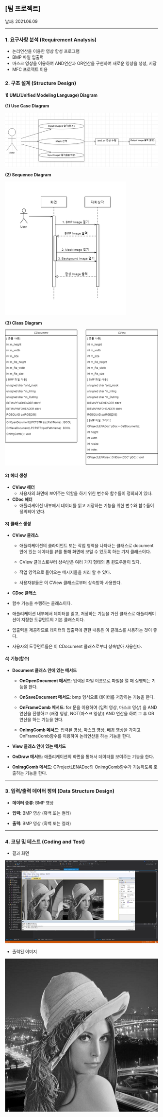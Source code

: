 ## [팀 프로젝트]

날짜: 2021.06.09

---

### 1. 요구사항 분석 (Requirement Analysis)

- 논리연산을 이용한 영상 합성 프로그램
- BMP 파일 입출력
- 마스크 영상을 이용하여 AND연산과 OR연산을 구현하여 새로운 영상을 생성, 저장
- MFC 프로젝트 이용



### 2. 구조 설계 (Structure Design)

#### 1) UML(Unified Modeling Language) Diagram

**(1) Use Case Diagram**

<img src="https://github.com/sanga327/MFC_Project/blob/main/FlowChart/Use Case Diagram.png" title="Use Case Diagram" alt="Use Case Diagram">



**(2) Sequence Diagram**

<img src="https://github.com/sanga327/MFC_Project/blob/main/FlowChart/Sequence Diagram.png" title="Sequence Diagram" alt="Sequence Diagram">



**(3) Class Diagram**

<img src="https://github.com/sanga327/MFC_Project/blob/main/FlowChart/Class Diagram.png" title="Class Diagram" alt="Class Diagram">



#### 2) 헤더 생성

- **CView 헤더**
  - 사용자의 화면에 보여주는 역할을 하기 위한 변수와 함수들이 정의되어 있다.
- **CDoc 헤더**
  - 애플리케이션 내부에서 데이터를 읽고 저장하는 기능을 위한 변수와 함수들이 정의되어 있다.



#### 3) 클래스 생성

- **CView 클래스**
  - 애플리케이션의 클라이언트 또는 작업 영역을 나타내는 클래스로 document 안에 있는 데이터를 뷰를 통해 화면에 보일 수 있도록 하는 기저 클래스이다.

  - CView 클래스로부터 상속받은 여러 가지 형태의 폼 윈도우들이 있다.

  - 작업 영역으로 들어오는 메시지들을 처리 할 수 있다.

  - 사용자뷰들은 이 CView 클래스로부터 상속받아 사용한다.

- **CDoc 클래스**
- 함수 기능을 수행하는 클래스이다.
  
- 애플리케이션 내부에서 데이터를 읽고, 저장하는 기능을 가진 클래스로 애플리케이션이 지정한 도큐먼트의 기본 클래스이다.
  
- 입출력을 제공하므로 데이터의 입출력에 관한 내용은 이 클래스를 사용하는 것이 좋다.
  
- 사용자의 도큐먼트들은 이 CDocument 클래스로부터 상속받아 사용한다.



#### 4) 기능(함수)

- **Document 클래스 안에 있는 메서드**
  - **OnOpenDocument 메서드**: 입력된 파일 이름으로 파일을 열 때 실행되는 기능을 한다. 
  
  - **OnSaveDocument 메서드**: bmp 형식으로 데이터를 저장하는 기능을 한다. 
  
  - **OnFrameComb 메서드**: for 문을 이용하여 (입력 영상, 마스크 영상) 을 AND연산을 진행하고 (배경 영상, NOT(마스크 영상)) AND 연산을 하여 그 후  OR연산을 하는 기능을 한다.
  - **OnImgComb 메서드**: 입력된 영상, 마스크 영상, 배경 영상을 가지고 OnFrameComb함수를 이용하여 논리연산을 하는 기능을 한다.
  
- **View 클래스 안에 있는 메서드**
- **OnDraw 메서드**: 애플리케이션의 화면을 통해서 데이터를 보여주는 기능을 한다.
  
- **OnImgComb 메서드**: CProjectLENADoc의 OnlmgComb함수가 기능하도록 호출하는 기능을 한다.



---



### 3. 입력/출력 데이터 정의 (Data Structure Design)

- **데이터 종류**: BMP 영상

- **입력**: BMP 영상 (흑백 또는 컬러)

- **출력**: BMP 영상 (흑백 또는 컬러)



---



### 4. 코딩 및 테스트 (Coding and Test)

- 결과 화면

<img src="./img/result.png" title="Test" alt="Test">



- 출력된 이미지

<img src="./img/image_result.png" title="Test Image" alt="Test Image">
